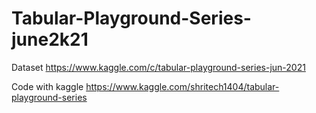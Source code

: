 # Tabular-Playground-Series-june2k21

Dataset https://www.kaggle.com/c/tabular-playground-series-jun-2021

Code with kaggle https://www.kaggle.com/shritech1404/tabular-playground-series
